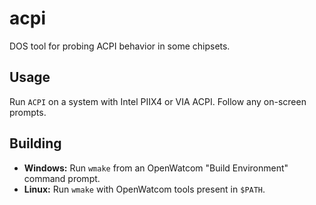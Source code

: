 acpi
====
DOS tool for probing ACPI behavior in some chipsets.

Usage
-----
Run `ACPI` on a system with Intel PIIX4 or VIA ACPI. Follow any on-screen prompts.

Building
--------
* **Windows:** Run `wmake` from an OpenWatcom "Build Environment" command prompt.
* **Linux:** Run `wmake` with OpenWatcom tools present in `$PATH`.
